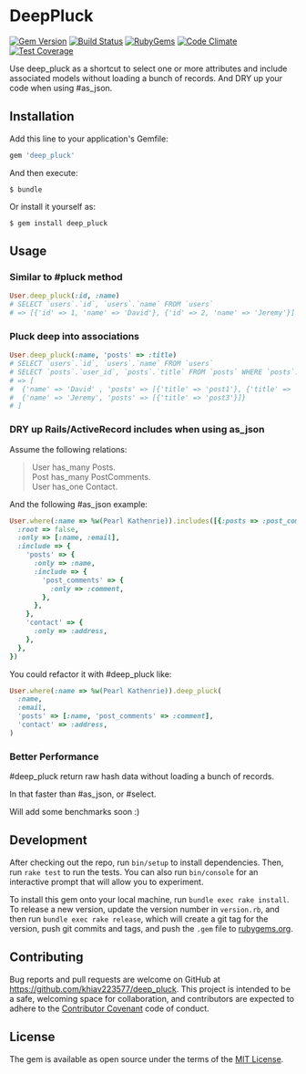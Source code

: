 # DeepPluck

[![Gem Version](https://img.shields.io/gem/v/deep_pluck.svg?style=flat)](http://rubygems.org/gems/deep_pluck)
[![Build Status](https://travis-ci.org/khiav223577/deep_pluck.svg?branch=master)](https://travis-ci.org/khiav223577/deep_pluck)
[![RubyGems](http://img.shields.io/gem/dt/deep_pluck.svg?style=flat)](http://rubygems.org/gems/deep_pluck)
[![Code Climate](https://codeclimate.com/github/khiav223577/deep_pluck/badges/gpa.svg)](https://codeclimate.com/github/khiav223577/deep_pluck)
[![Test Coverage](https://codeclimate.com/github/khiav223577/deep_pluck/badges/coverage.svg)](https://codeclimate.com/github/khiav223577/deep_pluck/coverage)

Use deep_pluck as a shortcut to select one or more attributes and include associated models without loading a bunch of records. And DRY up your code when using #as_json.


## Installation

Add this line to your application's Gemfile:

```ruby
gem 'deep_pluck'
```

And then execute:

    $ bundle

Or install it yourself as:

    $ gem install deep_pluck

## Usage

### Similar to #pluck method
```rb
User.deep_pluck(:id, :name)
# SELECT `users`.`id`, `users`.`name` FROM `users` 
# => [{'id' => 1, 'name' => 'David'}, {'id' => 2, 'name' => 'Jeremy'}]
```

### Pluck deep into associations
```rb
User.deep_pluck(:name, 'posts' => :title)
# SELECT `users`.`id`, `users`.`name` FROM `users`
# SELECT `posts`.`user_id`, `posts`.`title` FROM `posts` WHERE `posts`.`user_id` IN (1, 2)
# => [
#  {'name' => 'David' , 'posts' => [{'title' => 'post1'}, {'title' => 'post2'}]}, 
#  {'name' => 'Jeremy', 'posts' => [{'title' => 'post3'}]}
# ]
```

### DRY up Rails/ActiveRecord includes when using as_json

Assume the following relations:

> User has_many Posts.<br>
> Post has_many PostComments.<br>
> User has_one Contact.<br>

And the following #as_json example:
```rb
User.where(:name => %w(Pearl Kathenrie)).includes([{:posts => :post_comments}, :contact]).as_json({
  :root => false,
  :only => [:name, :email], 
  :include => {
    'posts' => {
      :only => :name, 
      :include => {
        'post_comments' => {
          :only => :comment,
        },
      },
    },
    'contact' => {
      :only => :address,
    },
  },
})

```
You could refactor it with #deep_pluck like:
```rb
User.where(:name => %w(Pearl Kathenrie)).deep_pluck(
  :name, 
  :email, 
  'posts' => [:name, 'post_comments' => :comment], 
  'contact' => :address,
)
```

### Better Performance

#deep_pluck return raw hash data without loading a bunch of records.

In that faster than #as_json, or #select.

Will add some benchmarks soon :)


## Development

After checking out the repo, run `bin/setup` to install dependencies. Then, run `rake test` to run the tests. You can also run `bin/console` for an interactive prompt that will allow you to experiment.

To install this gem onto your local machine, run `bundle exec rake install`. To release a new version, update the version number in `version.rb`, and then run `bundle exec rake release`, which will create a git tag for the version, push git commits and tags, and push the `.gem` file to [rubygems.org](https://rubygems.org).

## Contributing

Bug reports and pull requests are welcome on GitHub at https://github.com/khiav223577/deep_pluck. This project is intended to be a safe, welcoming space for collaboration, and contributors are expected to adhere to the [Contributor Covenant](http://contributor-covenant.org) code of conduct.


## License

The gem is available as open source under the terms of the [MIT License](http://opensource.org/licenses/MIT).

